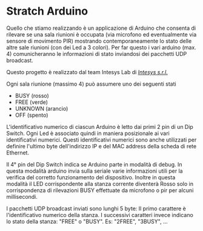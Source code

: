 # Stratch Arduino

Quello che stiamo realizzando è un applicazione di Arduino che consenta di rilevare
se una sala riunioni è occupata (via microfono ed eventualmente via sensore di movimento PIR)
mostrando contemporaneamente lo stato delle altre sale riunioni (con dei Led a 3 colori).
Per far questo i vari arduino (max. 4) comunicheranno le informazioni di stato inviandosi dei pacchetti UDP broadcast.

Questo progetto è realizzato dal team Intesys Lab di [*Intesys s.r.l.*](http://www.intesys.it/)


Ogni sala riunione (massimo 4) può assumere uno dei seguenti stati
- BUSY (rosso)
- FREE (verde)
- UNKNOWN (arancio)
- OFF (spento)

L'identificativo numerico di ciascun Arduino è letto dai primi 2 pin di un Dip Switch.
Ogni Led è associato quindi in maniera posizionale ai vari identificativi numerici.
Questi identificativi numerici sono anche utilizzati per definire l'ultimo byte dell'indirizzo IP e del MAC address della scheda di rete Ethernet.

Il 4° pin del Dip Switch indica se Arduino parte in modalità di debug.
In questa modalità arduino invia sulla seriale varie informazioni utili per la verifica del corretto funzionamento del dispositivo.
Inoltre in questa modalità il LED corrispondente alla stanza corrente diventerà Rosso solo in corrispondenza di rilevazioni BUSY effettuate da microfono o pir per alcuni millisecondi.

I pacchetti UDP broadcast inviati sono lunghi 5 byte: 
Il primo carattere è l'identificativo numerico della stanza.
I successivi caratteri invece indicano lo stato della stanza: "FREE" o "BUSY".
Es: "2FREE", "3BUSY", ...



